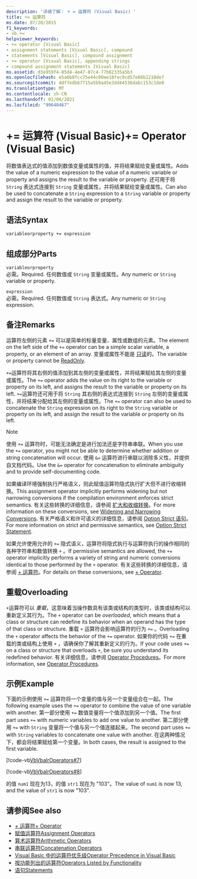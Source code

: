 ```yaml
---
description: '详细了解： + = 运算符 (Visual Basic) '
title: += 运算符
ms.date: 07/20/2015
f1_keywords:
- vb.+=
helpviewer_keywords:
- += operator [Visual Basic]
- assignment statements [Visual Basic], compound
- statements [Visual Basic], compound assignment
- += operator [Visual Basic], appending strings
- compound assignment statements [Visual Basic]
ms.assetid: d3e959f4-85d4-4e47-87c4-77b62335a5b3
ms.openlocfilehash: e5a6b8fcc75e44c00ee18fec9cd57e68b1218de7
ms.sourcegitcommit: ddf7edb67715a5b9a45e3dd44536dabc153c1de0
ms.translationtype: MT
ms.contentlocale: zh-CN
ms.lasthandoff: 02/06/2021
ms.locfileid: "99640467"
---
```

# <a name="-operator-visual-basic"></a><span data-ttu-id="ea718-103">+= 运算符 (Visual Basic)</span><span class="sxs-lookup"><span data-stu-id="ea718-103">+= Operator (Visual Basic)</span></span>

<span data-ttu-id="ea718-104">将数值表达式的值添加到数值变量或属性的值，并将结果赋给变量或属性。</span><span class="sxs-lookup"><span data-stu-id="ea718-104">Adds the value of a numeric expression to the value of a numeric variable or property and assigns the result to the variable or property.</span></span> <span data-ttu-id="ea718-105">还可用于将 `String` 表达式连接到 `String` 变量或属性，并将结果赋给变量或属性。</span><span class="sxs-lookup"><span data-stu-id="ea718-105">Can also be used to concatenate a `String` expression to a `String` variable or property and assign the result to the variable or property.</span></span>  
  
## <a name="syntax"></a><span data-ttu-id="ea718-106">语法</span><span class="sxs-lookup"><span data-stu-id="ea718-106">Syntax</span></span>  
  
```vb  
variableorproperty += expression  
```  
  
## <a name="parts"></a><span data-ttu-id="ea718-107">组成部分</span><span class="sxs-lookup"><span data-stu-id="ea718-107">Parts</span></span>  

 `variableorproperty`  
 <span data-ttu-id="ea718-108">必需。</span><span class="sxs-lookup"><span data-stu-id="ea718-108">Required.</span></span> <span data-ttu-id="ea718-109">任何数值或 `String` 变量或属性。</span><span class="sxs-lookup"><span data-stu-id="ea718-109">Any numeric or `String` variable or property.</span></span>  
  
 `expression`  
 <span data-ttu-id="ea718-110">必需。</span><span class="sxs-lookup"><span data-stu-id="ea718-110">Required.</span></span> <span data-ttu-id="ea718-111">任何数值或 `String` 表达式。</span><span class="sxs-lookup"><span data-stu-id="ea718-111">Any numeric or `String` expression.</span></span>  
  
## <a name="remarks"></a><span data-ttu-id="ea718-112">备注</span><span class="sxs-lookup"><span data-stu-id="ea718-112">Remarks</span></span>  

 <span data-ttu-id="ea718-113">运算符左侧的元素 `+=` 可以是简单的标量变量、属性或数组的元素。</span><span class="sxs-lookup"><span data-stu-id="ea718-113">The element on the left side of the `+=` operator can be a simple scalar variable, a property, or an element of an array.</span></span> <span data-ttu-id="ea718-114">变量或属性不能是 [只读](../modifiers/readonly.md)的。</span><span class="sxs-lookup"><span data-stu-id="ea718-114">The variable or property cannot be [ReadOnly](../modifiers/readonly.md).</span></span>  
  
 <span data-ttu-id="ea718-115">`+=`运算符将其右侧的值添加到其左侧的变量或属性，并将结果赋给其左侧的变量或属性。</span><span class="sxs-lookup"><span data-stu-id="ea718-115">The `+=` operator adds the value on its right to the variable or property on its left, and assigns the result to the variable or property on its left.</span></span> <span data-ttu-id="ea718-116">`+=`运算符还可用于将 `String` 其右侧的表达式连接到 `String` 左侧的变量或属性，并将结果分配给其左侧的变量或属性。</span><span class="sxs-lookup"><span data-stu-id="ea718-116">The `+=` operator can also be used to concatenate the `String` expression on its right to the `String` variable or property on its left, and assign the result to the variable or property on its left.</span></span>  
  
> [!NOTE]
> <span data-ttu-id="ea718-117">使用 `+=` 运算符时，可能无法确定是进行加法还是字符串串联。</span><span class="sxs-lookup"><span data-stu-id="ea718-117">When you use the `+=` operator, you might not be able to determine whether addition or string concatenation will occur.</span></span> <span data-ttu-id="ea718-118">使用 `&=` 运算符进行串联以消除多义性，并提供自文档代码。</span><span class="sxs-lookup"><span data-stu-id="ea718-118">Use the `&=` operator for concatenation to eliminate ambiguity and to provide self-documenting code.</span></span>  
  
 <span data-ttu-id="ea718-119">如果编译环境强制执行严格语义，则此赋值运算符隐式执行扩大但不进行收缩转换。</span><span class="sxs-lookup"><span data-stu-id="ea718-119">This assignment operator implicitly performs widening but not narrowing conversions if the compilation environment enforces strict semantics.</span></span> <span data-ttu-id="ea718-120">有关这些转换的详细信息，请参阅 [扩大和收缩转换](../../programming-guide/language-features/data-types/widening-and-narrowing-conversions.md)。</span><span class="sxs-lookup"><span data-stu-id="ea718-120">For more information on these conversions, see [Widening and Narrowing Conversions](../../programming-guide/language-features/data-types/widening-and-narrowing-conversions.md).</span></span> <span data-ttu-id="ea718-121">有关严格语义和许可语义的详细信息，请参阅 [Option Strict 语句](../statements/option-strict-statement.md)。</span><span class="sxs-lookup"><span data-stu-id="ea718-121">For more information on strict and permissive semantics, see [Option Strict Statement](../statements/option-strict-statement.md).</span></span>  
  
 <span data-ttu-id="ea718-122">如果允许使用允许的 `+=` 隐式语义，运算符将隐式执行与运算符执行的操作相同的各种字符串和数值转换 `+` 。</span><span class="sxs-lookup"><span data-stu-id="ea718-122">If permissive semantics are allowed, the `+=` operator implicitly performs a variety of string and numeric conversions identical to those performed by the `+` operator.</span></span> <span data-ttu-id="ea718-123">有关这些转换的详细信息，请参阅 [+ 运算符](addition-operator.md)。</span><span class="sxs-lookup"><span data-stu-id="ea718-123">For details on these conversions, see [+ Operator](addition-operator.md).</span></span>  
  
## <a name="overloading"></a><span data-ttu-id="ea718-124">重载</span><span class="sxs-lookup"><span data-stu-id="ea718-124">Overloading</span></span>  

 <span data-ttu-id="ea718-125">`+`运算符可以 *重载*，这意味着当操作数具有该类或结构的类型时，该类或结构可以重新定义其行为。</span><span class="sxs-lookup"><span data-stu-id="ea718-125">The `+` operator can be *overloaded*, which means that a class or structure can redefine its behavior when an operand has the type of that class or structure.</span></span> <span data-ttu-id="ea718-126">重载 `+` 运算符会影响运算符的行为 `+=` 。</span><span class="sxs-lookup"><span data-stu-id="ea718-126">Overloading the `+` operator affects the behavior of the `+=` operator.</span></span> <span data-ttu-id="ea718-127">如果你的代码 `+=` 在重载的类或结构上使用 `+` ，请确保你了解其重新定义的行为。</span><span class="sxs-lookup"><span data-stu-id="ea718-127">If your code uses `+=` on a class or structure that overloads `+`, be sure you understand its redefined behavior.</span></span> <span data-ttu-id="ea718-128">有关详细信息，请参阅 [Operator Procedures](../../programming-guide/language-features/procedures/operator-procedures.md)。</span><span class="sxs-lookup"><span data-stu-id="ea718-128">For more information, see [Operator Procedures](../../programming-guide/language-features/procedures/operator-procedures.md).</span></span>  
  
## <a name="example"></a><span data-ttu-id="ea718-129">示例</span><span class="sxs-lookup"><span data-stu-id="ea718-129">Example</span></span>  

 <span data-ttu-id="ea718-130">下面的示例使用 `+=` 运算符将一个变量的值与另一个变量组合在一起。</span><span class="sxs-lookup"><span data-stu-id="ea718-130">The following example uses the `+=` operator to combine the value of one variable with another.</span></span> <span data-ttu-id="ea718-131">第一部分使用 `+=` 数值变量将一个值添加到另一个值。</span><span class="sxs-lookup"><span data-stu-id="ea718-131">The first part uses `+=` with numeric variables to add one value to another.</span></span> <span data-ttu-id="ea718-132">第二部分使用 `+=` with `String` 变量将一个值与另一个值连接起来。</span><span class="sxs-lookup"><span data-stu-id="ea718-132">The second part uses `+=` with `String` variables to concatenate one value with another.</span></span> <span data-ttu-id="ea718-133">在这两种情况下，都会将结果赋给第一个变量。</span><span class="sxs-lookup"><span data-stu-id="ea718-133">In both cases, the result is assigned to the first variable.</span></span>  
  
 [!code-vb[VbVbalrOperators#7](~/samples/snippets/visualbasic/VS_Snippets_VBCSharp/VbVbalrOperators/VB/Class1.vb#7)]  
  
 [!code-vb[VbVbalrOperators#8](~/samples/snippets/visualbasic/VS_Snippets_VBCSharp/VbVbalrOperators/VB/Class1.vb#8)]  
  
 <span data-ttu-id="ea718-134">的值 `num1` 现在为13，的值 `str1` 现在为 "103"。</span><span class="sxs-lookup"><span data-stu-id="ea718-134">The value of `num1` is now 13, and the value of `str1` is now "103".</span></span>  
  
## <a name="see-also"></a><span data-ttu-id="ea718-135">请参阅</span><span class="sxs-lookup"><span data-stu-id="ea718-135">See also</span></span>

- [<span data-ttu-id="ea718-136">+ 运算符</span><span class="sxs-lookup"><span data-stu-id="ea718-136">+ Operator</span></span>](addition-operator.md)
- [<span data-ttu-id="ea718-137">赋值运算符</span><span class="sxs-lookup"><span data-stu-id="ea718-137">Assignment Operators</span></span>](assignment-operators.md)
- [<span data-ttu-id="ea718-138">算术运算符</span><span class="sxs-lookup"><span data-stu-id="ea718-138">Arithmetic Operators</span></span>](arithmetic-operators.md)
- [<span data-ttu-id="ea718-139">串联运算符</span><span class="sxs-lookup"><span data-stu-id="ea718-139">Concatenation Operators</span></span>](concatenation-operators.md)
- [<span data-ttu-id="ea718-140">Visual Basic 中的运算符优先级</span><span class="sxs-lookup"><span data-stu-id="ea718-140">Operator Precedence in Visual Basic</span></span>](operator-precedence.md)
- [<span data-ttu-id="ea718-141">按功能列出的运算符</span><span class="sxs-lookup"><span data-stu-id="ea718-141">Operators Listed by Functionality</span></span>](operators-listed-by-functionality.md)
- [<span data-ttu-id="ea718-142">语句</span><span class="sxs-lookup"><span data-stu-id="ea718-142">Statements</span></span>](../../programming-guide/language-features/statements.md)
